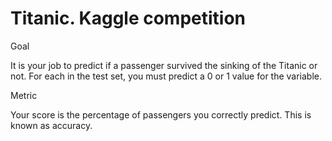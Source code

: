 # Titanic. Kaggle competition

Goal

It is your job to predict if a passenger survived the sinking of the Titanic or not.
For each in the test set, you must predict a 0 or 1 value for the variable.

Metric

Your score is the percentage of passengers you correctly predict. This is known as accuracy.
